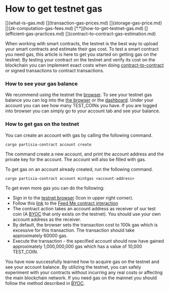 # How to get testnet gas

<div class="dot-navigation" markdown>
   [](what-is-gas.md)
   [](transaction-gas-prices.md)
   [](storage-gas-price.md)
   [](zk-computation-gas-fees.md)
   [*.*](how-to-get-testnet-gas.md)
   [](efficient-gas-practices.md)
   [](contract-to-contract-gas-estimation.md)
</div>

When working with smart contracts, the testnet is the best way to upload your smart contracts and estimate their gas cost. To test a smart contract you need gas, this article is here to get you started on getting gas on the testnet. By testing your contract on the testnet and verify its cost on the blockchain you can implement exact costs when doing [contract-to-contract](contract-to-contract-gas-estimation.md) or signed transactions to contract transactions. 

### How to see your gas balance
We recommend using the testnet the [browser](https://browser.testnet.partisiablockchain.com). To see your testnet gas balance you can log into the [the browser](https://browser.testnet.partisiablockchain.com/) or the [dashboard](https://testnet.partisiablockchain.com/). Under your account you can see how many TEST_COINs you have. If you are logged into browser you can simply go to your account tab and see your balance.

### How to get gas on the testnet
You can create an account with gas by calling the following command.

````shell
cargo partisia-contract account create
````

The command create a new account, and print the account address and the private key for the account.
The account will also be filled with gas.

To get gas on an account already created, run the following command.

````shell
cargo partisia-contract account mintgas <account-address>
````

To get even more gas you can do the following: 

- Sign in to the [testnet browser](https://browser.testnet.partisiablockchain.com) (Icon in upper right corner).
- Follow this [link](https://browser.testnet.partisiablockchain.com/contracts/02c14c29b2697f3c983ada0ee7fac83f8a937e2ecd) to the [Feed Me contract interaction](https://browser.testnet.partisiablockchain.com/contracts/02c14c29b2697f3c983ada0ee7fac83f8a937e2ecd/feed_me)
- The contract action takes an account address as receiver of our test coin (A [BYOC](../../pbc-fundamentals/byoc/introduction-to-byoc.md) that only exists on the testnet). You should use your own account address as the receiver.
- By default, the browser sets the transaction cost to 100k gas which is excessive for this transaction. The transaction should take approximately 60000 gas.
- Execute the transaction - the specified account should now have gained approximately 1,000,000,000 gas which has a value of 10,000 TEST_COIN.

You have now successfully learned how to acquire gas on the testnet and see your account balance. By utilizing the testnet, you can safely experiment with your contracts without incurring any real costs or affecting the main blockchain network. If you need gas on the mainnet you should follow the method described in [BYOC](../../pbc-fundamentals/byoc/introduction-to-byoc.md).